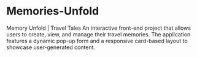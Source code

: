 # Memories-Unfold

Memory Unfold | Travel Tales
An interactive front-end project that allows users to create, view, and manage their travel memories. The application features a dynamic pop-up form and a responsive card-based layout to showcase user-generated content.
